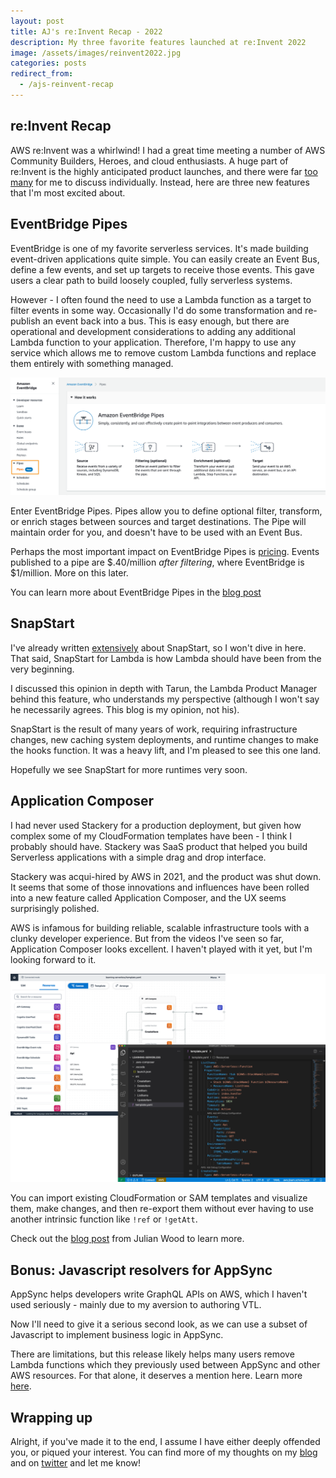 ```yaml
---
layout: post
title: AJ's re:Invent Recap - 2022
description: My three favorite features launched at re:Invent 2022
image: /assets/images/reinvent2022.jpg
categories: posts
redirect_from:
  - /ajs-reinvent-recap
---
```


## re:Invent Recap

AWS re:Invent was a whirlwind! I had a great time meeting a number of AWS Community Builders, Heroes, and cloud enthusiasts. A huge part of re:Invent is the highly anticipated product launches, and there were far [too many](https://techcrunch.com/2022/11/30/heres-everything-aws-announced-today/) for me to discuss individually. Instead, here are three new features that I'm most excited about.

## EventBridge Pipes

EventBridge is one of my favorite serverless services. It's made building event-driven applications quite simple. You can easily create an Event Bus, define a few events, and set up targets to receive those events. This gave users a clear path to build loosely coupled, fully serverless systems.

However - I often found the need to use a Lambda function as a target to filter events in some way. Occasionally I'd do some transformation and re-publish an event back into a bus. This is easy enough, but there are operational and development considerations to adding any additional Lambda function to your application. Therefore, I'm happy to use any service which allows me to remove custom Lambda functions and replace them entirely with something managed.

<span class="image fit"><a href ="/assets/images/pipes.png" target="_blank"><img src="/assets/images/pipes.png" alt ="EventBridge Pipes - image from AWS Blog"></a></span>

Enter EventBridge Pipes. Pipes allow you to define optional filter, transform, or enrich stages between sources and target destinations. The Pipe will maintain order for you, and doesn't have to be used with an Event Bus.

Perhaps the most important impact on EventBridge Pipes is [pricing](https://aws.amazon.com/eventbridge/pricing/). Events published to a pipe are $.40/million _after filtering_, where EventBridge is $1/million. More on this later.

You can learn more about EventBridge Pipes in the [blog post](https://aws.amazon.com/blogs/aws/new-create-point-to-point-integrations-between-event-producers-and-consumers-with-amazon-eventbridge-pipes)

## SnapStart

I've already written [extensively](https://aaronstuyvenberg.com/snap-start-for-lambda/) about SnapStart, so I won't dive in here. That said, SnapStart for Lambda is how Lambda should have been from the very beginning.

I discussed this opinion in depth with Tarun, the Lambda Product Manager behind this feature, who understands my perspective (although I won't say he necessarily agrees. This blog is my opinion, not his).

SnapStart is the result of many years of work, requiring infrastructure changes, new caching system deployments, and runtime changes to make the hooks function. It was a heavy lift, and I'm pleased to see this one land.

Hopefully we see SnapStart for more runtimes very soon.

## Application Composer

I had never used Stackery for a production deployment, but given how complex some of my CloudFormation templates have been - I think I probably should have. Stackery was SaaS product that helped you build Serverless applications with a simple drag and drop interface.

Stackery was acqui-hired by AWS in 2021, and the product was shut down. It seems that some of those innovations and influences have been rolled into a new feature called Application Composer, and the UX seems surprisingly polished.

AWS is infamous for building reliable, scalable infrastructure tools with a clunky developer experience. But from the videos I've seen so far, Application Composer looks excellent. I haven't played with it yet, but I'm looking forward to it.

<span class="image fit"><a href ="/assets/images/composer.png" target="_blank"><img src="/assets/images/composer.png" alt ="Application Composer - image from AWS Blog"></a></span>

You can import existing CloudFormation or SAM templates and visualize them, make changes, and then re-export them without ever having to use another intrinsic function like `!ref` or `!getAtt`.

Check out the [blog post](https://aws.amazon.com/blogs/compute/visualize-and-create-your-serverless-workloads-with-aws-application-composer/) from Julian Wood to learn more.

## Bonus: Javascript resolvers for AppSync

AppSync helps developers write GraphQL APIs on AWS, which I haven't used seriously - mainly due to my aversion to authoring VTL.

Now I'll need to give it a serious second look, as we can use a subset of Javascript to implement business logic in AppSync.

There are limitations, but this release likely helps many users remove Lambda functions which they previously used between AppSync and other AWS resources. For that alone, it deserves a mention here. Learn more [here](https://aws.amazon.com/blogs/mobile/getting-started-with-javascript-resolvers-in-aws-appsync-graphql-apis/).

## Wrapping up

Alright, if you've made it to the end, I assume I have either deeply offended you, or piqued your interest. You can find more of my thoughts on my [blog](https://aaronstuyvenberg.com) and on [twitter](https://twitter.com/astuyve) and let me know!
